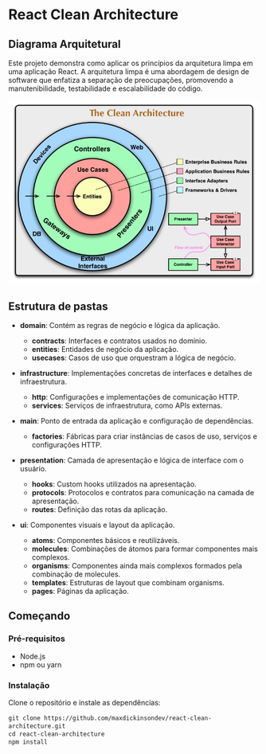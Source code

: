 # React Clean Architecture

## Diagrama Arquitetural

Este projeto demonstra como aplicar os princípios da arquitetura limpa em uma aplicação React. A arquitetura limpa é uma abordagem de design de software que enfatiza a separação de preocupações, promovendo a manutenibilidade, testabilidade e escalabilidade do código.

![](./public/clean.png)

## Estrutura de pastas

- **domain**: Contém as regras de negócio e lógica da aplicação.
  - **contracts**: Interfaces e contratos usados no domínio.
  - **entities**: Entidades de negócio da aplicação.
  - **usecases**: Casos de uso que orquestram a lógica de negócio.

- **infrastructure**: Implementações concretas de interfaces e detalhes de infraestrutura.
  - **http**: Configurações e implementações de comunicação HTTP.
  - **services**: Serviços de infraestrutura, como APIs externas.

- **main**: Ponto de entrada da aplicação e configuração de dependências.
  - **factories**: Fábricas para criar instâncias de casos de uso, serviços e configurações HTTP.

- **presentation**: Camada de apresentação e lógica de interface com o usuário.
  - **hooks**: Custom hooks utilizados na apresentação.
  - **protocols**: Protocolos e contratos para comunicação na camada de apresentação.
  - **routes**: Definição das rotas da aplicação.

- **ui**: Componentes visuais e layout da aplicação.
  - **atoms**: Componentes básicos e reutilizáveis.
  - **molecules**: Combinações de átomos para formar componentes mais complexos.
  - **organisms**: Componentes ainda mais complexos formados pela combinação de molecules.
  - **templates**: Estruturas de layout que combinam organisms.
  - **pages**: Páginas da aplicação.

## Começando

### Pré-requisitos

- Node.js
- npm ou yarn

### Instalação

Clone o repositório e instale as dependências:

```
git clone https://github.com/maxdickinsondev/react-clean-architecture.git
cd react-clean-architecture
npm install
````
